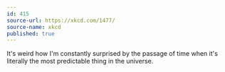 ```yaml
---
id: 415
source-url: https://xkcd.com/1477/
source-name: xkcd
published: true
---
```

It's weird how I'm constantly surprised by the passage of time when it's literally the most predictable thing in the universe.
